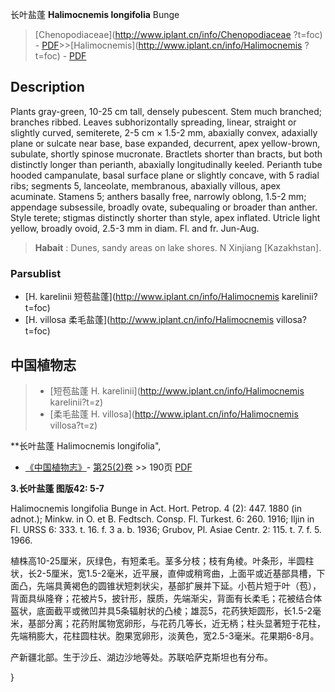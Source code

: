 长叶盐蓬 **Halimocnemis longifolia** Bunge

> [Chenopodiaceae](http://www.iplant.cn/info/Chenopodiaceae ?t=foc) - [PDF](http://iplant.cn/foc/pdf/Chenopodiaceae.pdf)>>[Halimocnemis](http://www.iplant.cn/info/Halimocnemis ?t=foc) - [PDF](http://www.iplant.cn/foc/pdf/Halimocnemis.pdf)

## Description

Plants gray-green, 10-25 cm tall, densely pubescent. Stem much branched; branches ribbed. Leaves subhorizontally spreading, linear, straight or slightly curved, semiterete, 2-5 cm × 1.5-2 mm, abaxially convex, adaxially plane or sulcate near base, base expanded, decurrent, apex yellow-brown, subulate, shortly spinose mucronate. Bractlets shorter than bracts, but both distinctly longer than perianth, abaxially longitudinally keeled. Perianth tube hooded campanulate, basal surface plane or slightly concave, with 5 radial ribs; segments 5, lanceolate, membranous, abaxially villous, apex acuminate. Stamens 5; anthers basally free, narrowly oblong, 1.5-2 mm; appendage subsessile, broadly ovate, subequaling or broader than anther. Style terete; stigmas distinctly shorter than style, apex inflated. Utricle light yellow, broadly ovoid, 2.5-3 mm in diam. Fl. and fr. Jun-Aug.


> **Habait** : 
> Dunes, sandy areas on lake shores. N Xinjiang [Kazakhstan].



### Parsublist

* [H.  karelinii  短苞盐蓬](http://www.iplant.cn/info/Halimocnemis karelinii?t=foc)
* [H.  villosa  柔毛盐蓬](http://www.iplant.cn/info/Halimocnemis villosa?t=foc)

## 中国植物志

> * [短苞盐蓬  H.  karelinii](http://www.iplant.cn/info/Halimocnemis karelinii?t=z)
> * [柔毛盐蓬  H.  villosa](http://www.iplant.cn/info/Halimocnemis villosa?t=z)


**长叶盐蓬 Halimocnemis longifolia",



* [《中国植物志》](http://www.iplant.cn/frps)- [第25(2)卷](http://www.iplant.cn/frps/vol/25(2)) >> 190页 [PDF](http://www.iplant.cn/frps/pdf/25(2)/190.pdf)


**3.长叶盐蓬 图版42: 5-7**

Halimocnemis longifolia Bunge in Act. Hort. Petrop. 4 (2): 447. 1880 (in adnot.); Minkw. in O. et B. Fedtsch. Consp. Fl. Turkest. 6: 260. 1916; Iljin in Fl. URSS 6: 333. t. 16. f. 3 a. b. 1936; Grubov, Pl. Asiae Centr. 2: 115. t. 7. f. 5. 1966.

植株高10-25厘米，灰绿色，有短柔毛。茎多分枝；枝有角棱。叶条形，半圆柱状，长2-5厘米，宽1.5-2毫米，近平展，直伸或稍弯曲，上面平或近基部具槽，下面凸，先端具黄褐色的圆锥状短刺状尖，基部扩展并下延。小苞片短于叶（苞），背面具纵隆脊；花被片5，披针形，膜质，先端渐尖，背面有长柔毛；花被结合体盔状，底面截平或微凹并具5条辐射状的凸棱；雄蕊5，花药狭矩圆形，长1.5-2毫米，基部分离；花药附属物宽卵形，与花药几等长，近无柄；柱头显著短于花柱，先端稍膨大，花柱圆柱状。胞果宽卵形，淡黄色，宽2.5-3毫米。花果期6-8月。

产新疆北部。生于沙丘、湖边沙地等处。苏联哈萨克斯坦也有分布。



}